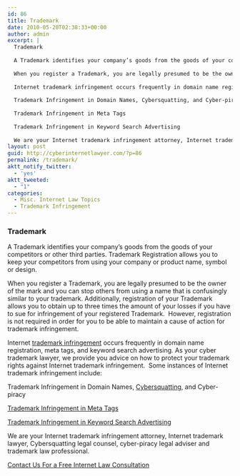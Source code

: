 ```yaml
---
id: 86
title: Trademark
date: 2010-05-20T02:38:33+00:00
author: admin
excerpt: |
  Trademark
  
  A Trademark identifies your company’s goods from the goods of your competitors or other third parties. Trademark Registration allows you to keep your competitors from using your company or product name, symbol or design.
  
  When you register a Trademark, you are legally presumed to be the owner of the mark and you can stop others from using a name that is confusingly similar to your trademark. Additionally, registration of your Trademark allows you to obtain up to three times the amount of your losses if you have to sue for infringement of your registered Trademark.  However, registration is not required in order for you to be able to maintain a cause of action for trademark infringement.
  
  Internet trademark infringement occurs frequently in domain name registration, meta tags, and keyword search advertising. As your cyber trademark lawyer, we provide you advice on how to protect your trademark rights against Internet trademark infringement.  Some instances of Internet trademark infringement include:
  
  Trademark Infringement in Domain Names, Cybersquatting, and Cyber-piracy
  
  Trademark Infringement in Meta Tags
  
  Trademark Infringement in Keyword Search Advertising
  
  We are your Internet trademark infringement attorney, Internet trademark lawyer, Cybersquatting legal counsel, cyber-piracy legal adviser and trademark law professional.
layout: post
guid: http://cyberinternetlawyer.com/?p=86
permalink: /trademark/
aktt_notify_twitter:
  - 'yes'
aktt_tweeted:
  - "1"
categories:
  - Misc. Internet Law Topics
  - Trademark Infringement
---
```

### Trademark

A Trademark identifies your company’s goods from the goods of your competitors or other third parties. Trademark Registration allows you to keep your competitors from using your company or product name, symbol or design.

When you register a Trademark, you are legally presumed to be the owner of the mark and you can stop others from using a name that is confusingly similar to your trademark. Additionally, registration of your Trademark allows you to obtain up to three times the amount of your losses if you have to sue for infringement of your registered Trademark.  However, registration is not required in order for you to be able to maintain a cause of action for trademark infringement.

Internet  <a href="http://www.cyberinternetlawyer.com/Trademark_Infringement.html" target="_blank"  rel="nofollow" >trademark infringement</a> occurs frequently in domain name registration, meta tags, and keyword search advertising. As your cyber trademark lawyer, we provide you advice on how to protect your trademark rights against Internet trademark infringement.  Some instances of Internet trademark infringement include:

Trademark Infringement in Domain Names,  <a href="http://www.cyberinternetlawyer.com/Cyber_Squatting.html" target="_blank"  rel="nofollow" >Cybersquatting</a>, and Cyber-piracy

 <a href="http://www.cyberinternetlawyer.com/Trademark_Infringement_in_Metatag.html" target="_blank"  rel="nofollow" >Trademark Infringement in Meta Tags</a>

 <a href="http://www.cyberinternetlawyer.com/Trademark_Infringement_in_Keyword_Search_Advertisement.html" target="_blank"  rel="nofollow" >Trademark Infringement in Keyword Search Advertising</a>

We are your Internet trademark infringement attorney, Internet trademark lawyer, Cybersquatting legal counsel, cyber-piracy legal adviser and trademark law professional.

<div id="container2">
  <div id="content1">
    <p>
      <a title="Internet Lawyer" href="http://cyberinternetlawyer.com/contact-us" target="_self"> Contact Us For a Free Internet Law Consultation</a>
    </p>
  </div>
</div>